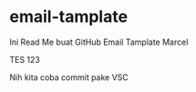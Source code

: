 # email-tamplate
Ini Read Me buat GitHub Email Tamplate Marcel
<p>TES 123</p>

Nih kita coba commit pake VSC